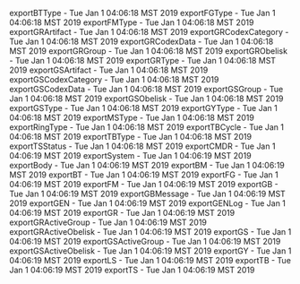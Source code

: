 
exportBTType - Tue Jan  1 04:06:18 MST 2019
exportFGType - Tue Jan  1 04:06:18 MST 2019
exportFMType - Tue Jan  1 04:06:18 MST 2019
exportGRArtifact - Tue Jan  1 04:06:18 MST 2019
exportGRCodexCategory - Tue Jan  1 04:06:18 MST 2019
exportGRCodexData - Tue Jan  1 04:06:18 MST 2019
exportGRGroup - Tue Jan  1 04:06:18 MST 2019
exportGRObelisk - Tue Jan  1 04:06:18 MST 2019
exportGRType - Tue Jan  1 04:06:18 MST 2019
exportGSArtifact - Tue Jan  1 04:06:18 MST 2019
exportGSCodexCategory - Tue Jan  1 04:06:18 MST 2019
exportGSCodexData - Tue Jan  1 04:06:18 MST 2019
exportGSGroup - Tue Jan  1 04:06:18 MST 2019
exportGSObelisk - Tue Jan  1 04:06:18 MST 2019
exportGSType - Tue Jan  1 04:06:18 MST 2019
exportGYType - Tue Jan  1 04:06:18 MST 2019
exportMSType - Tue Jan  1 04:06:18 MST 2019
exportRingType - Tue Jan  1 04:06:18 MST 2019
exportTBCycle - Tue Jan  1 04:06:18 MST 2019
exportTBType - Tue Jan  1 04:06:18 MST 2019
exportTSStatus - Tue Jan  1 04:06:18 MST 2019
exportCMDR - Tue Jan  1 04:06:19 MST 2019
exportSystem - Tue Jan  1 04:06:19 MST 2019
exportBody - Tue Jan  1 04:06:19 MST 2019
exportBM - Tue Jan  1 04:06:19 MST 2019
exportBT - Tue Jan  1 04:06:19 MST 2019
exportFG - Tue Jan  1 04:06:19 MST 2019
exportFM - Tue Jan  1 04:06:19 MST 2019
exportGB - Tue Jan  1 04:06:19 MST 2019
exportGBMessage - Tue Jan  1 04:06:19 MST 2019
exportGEN - Tue Jan  1 04:06:19 MST 2019
exportGENLog - Tue Jan  1 04:06:19 MST 2019
exportGR - Tue Jan  1 04:06:19 MST 2019
exportGRActiveGroup - Tue Jan  1 04:06:19 MST 2019
exportGRActiveObelisk - Tue Jan  1 04:06:19 MST 2019
exportGS - Tue Jan  1 04:06:19 MST 2019
exportGSActiveGroup - Tue Jan  1 04:06:19 MST 2019
exportGSActiveObelisk - Tue Jan  1 04:06:19 MST 2019
exportGY - Tue Jan  1 04:06:19 MST 2019
exportLS - Tue Jan  1 04:06:19 MST 2019
exportTB - Tue Jan  1 04:06:19 MST 2019
exportTS - Tue Jan  1 04:06:19 MST 2019
